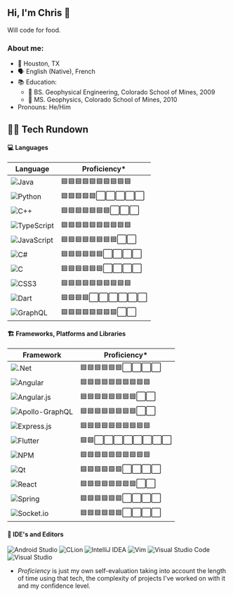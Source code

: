 ## Hi, I'm Chris 👋

Will code for food.

### About me:

- 📍 Houston, TX
- 🗣 English (Native), French
- 📚 Education:
   - 🧾 BS. Geophysical Engineering, Colorado School of Mines, 2009
   - 🧾 MS. Geophysics, Colorado School of Mines, 2010
- Pronouns: He/Him

## 👨‍💻 Tech Rundown

#### 💻 Languages

| Language | Proficiency* |
|----------|--------------|
| ![Java](https://img.shields.io/badge/java-%23ED8B00.svg?style=for-the-badge&logo=java&logoColor=white) | 🟦🟦🟦🟦🟦🟦🟦🟦🟦🟦 |
| ![Python](https://img.shields.io/badge/python-3670A0.svg?style=for-the-badge&logo=python&logoColor=white) | 🟦🟦🟦🟦🟦⬜️⬜️⬜️⬜️⬜️ |
| ![C++](https://img.shields.io/badge/c++-%2300599C.svg?style=for-the-badge&logo=c%2B%2B&logoColor=white) | 🟦🟦🟦🟦🟦🟦🟦⬜️⬜️⬜️ |
| ![TypeScript](https://img.shields.io/badge/typescript-%23007ACC.svg?style=for-the-badge&logo=typescript&logoColor=white) | 🟦🟦🟦🟦🟦🟦🟦🟦🟦🟦 | 
| ![JavaScript](https://img.shields.io/badge/javascript-%23323330.svg?style=for-the-badge&logo=javascript&logoColor=%23F7DF1E) |🟦🟦🟦🟦🟦🟦🟦🟦⬜️⬜️ |
| ![C#](https://img.shields.io/badge/c%23-%23239120.svg?style=for-the-badge&logo=c-sharp&logoColor=white) | 🟦🟦🟦🟦🟦🟦⬜️⬜️⬜️⬜️ |
| ![C](https://img.shields.io/badge/c-%2300599C.svg?style=for-the-badge&logo=c&logoColor=white) | 🟦🟦🟦🟦🟦🟦⬜️⬜️⬜️⬜️ |
| ![CSS3](https://img.shields.io/badge/css3-%231572B6.svg?style=for-the-badge&logo=css3&logoColor=white) | 🟦🟦🟦🟦🟦🟦🟦🟦🟦🟦 |
| ![Dart](https://img.shields.io/badge/dart-%230175C2.svg?style=for-the-badge&logo=dart&logoColor=white) | 🟦🟦🟦🟦⬜️⬜️⬜️⬜️⬜️⬜️ |
| ![GraphQL](https://img.shields.io/badge/-GraphQL-E10098?style=for-the-badge&logo=graphql&logoColor=white) | 🟦🟦🟦🟦🟦🟦🟦🟦⬜️⬜️ |

#### 🏗 Frameworks, Platforms and Libraries

| Framework | Proficiency* |
|-----------|--------------|
| ![.Net](https://img.shields.io/badge/.NET-5C2D91?style=for-the-badge&logo=.net&logoColor=white) | 🟦🟦🟦🟦🟦🟦⬜️⬜️⬜️⬜️ |
| ![Angular](https://img.shields.io/badge/angular-%23DD0031.svg?style=for-the-badge&logo=angular&logoColor=white) | 🟦🟦🟦🟦🟦🟦🟦🟦🟦🟦 |
| ![Angular.js](https://img.shields.io/badge/angular.js-%23E23237.svg?style=for-the-badge&logo=angularjs&logoColor=white) | 🟦🟦🟦🟦🟦🟦🟦🟦⬜️⬜️ |
| ![Apollo-GraphQL](https://img.shields.io/badge/-ApolloGraphQL-311C87?style=for-the-badge&logo=apollo-graphql) | 🟦🟦🟦🟦🟦🟦🟦🟦⬜️⬜️ |
| ![Express.js](https://img.shields.io/badge/express.js-%23404d59.svg?style=for-the-badge&logo=express&logoColor=%2361DAFB) | 🟦🟦🟦🟦🟦🟦🟦🟦🟦🟦 |
| ![Flutter](https://img.shields.io/badge/Flutter-%2302569B.svg?style=for-the-badge&logo=Flutter&logoColor=white) | 🟦🟦⬜️⬜️⬜️⬜️⬜️⬜️⬜️⬜️ |
| ![NPM](https://img.shields.io/badge/NPM-%23000000.svg?style=for-the-badge&logo=npm&logoColor=white) | 🟦🟦🟦🟦🟦🟦🟦🟦🟦🟦 |
| ![Qt](https://img.shields.io/badge/Qt-%23217346.svg?style=for-the-badge&logo=Qt&logoColor=white) | 🟦🟦🟦🟦🟦🟦⬜️⬜️⬜️⬜️ |
| ![React](https://img.shields.io/badge/react-%2320232a.svg?style=for-the-badge&logo=react&logoColor=%2361DAFB) | 🟦🟦🟦🟦🟦🟦🟦🟦⬜⬜ |
| ![Spring](https://img.shields.io/badge/spring-%236DB33F.svg?style=for-the-badge&logo=spring&logoColor=white) | 🟦🟦🟦🟦🟦🟦⬜️⬜️⬜️⬜️ |
| ![Socket.io](https://img.shields.io/badge/Socket.io-black?style=for-the-badge&logo=socket.io&badgeColor=010101) | 🟦🟦🟦🟦🟦🟦⬜️⬜️⬜️⬜️ |

#### 📝 IDE's and Editors

![Android Studio](https://img.shields.io/badge/Android%20Studio-3DDC84.svg?style=for-the-badge&logo=android-studio&logoColor=white) 
![CLion](https://img.shields.io/badge/CLion-black?style=for-the-badge&logo=clion&logoColor=white)
![IntelliJ IDEA](https://img.shields.io/badge/IntelliJIDEA-000000.svg?style=for-the-badge&logo=intellij-idea&logoColor=white)
![Vim](https://img.shields.io/badge/VIM-%2311AB00.svg?style=for-the-badge&logo=vim&logoColor=white)
![Visual Studio Code](https://img.shields.io/badge/Visual%20Studio%20Code-0078d7.svg?style=for-the-badge&logo=visual-studio-code&logoColor=white)
![Visual Studio](https://img.shields.io/badge/Visual%20Studio-5C2D91.svg?style=for-the-badge&logo=visual-studio&logoColor=white)


* _Proficiency_ is just my own self-evaluation taking into account the length of time using that tech, the complexity of projects I've worked on with it and my confidence level.


<!--
**chrisengelsma/chrisengelsma** is a ✨ _special_ ✨ repository because its `README.md` (this file) appears on your GitHub profile.

Here are some ideas to get you started:

- 🔭 I’m currently working on ...
- 🌱 I’m currently learning ...
- 👯 I’m looking to collaborate on ...
- 🤔 I’m looking for help with ...
- 💬 Ask me about ...
- 📫 How to reach me: ...
- 😄 Pronouns: ...
- ⚡ Fun fact: ...
-->
